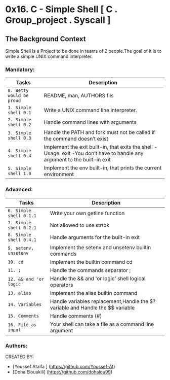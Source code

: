 # 0x16. C - Simple Shell [ C . Group_project . Syscall ]

## The Background Context
Simple Shell is a  Project to be done in teams of 2 people.The goal of it is to write a simple UNIX command interpreter. 

### Mandatory:


| Tasks | Description |
| -------- | ----------- |
| `0. Betty would be proud` | README, man, AUTHORS fils |
| `1. Simple shell 0.1` | Write a UNIX command line interpreter. |
| `2. Simple shell 0.2` | Handle command lines with arguments |
| `3. Simple shell 0.3` | Handle the PATH and fork must not be called if the command doesn’t exist |
| `4. Simple shell 0.4` | Implement the exit built-in, that exits the shell -Usage: exit -You don’t have to handle any argument to the built-in exit |
| `5. Simple shell 1.0` | Implement the env built-in, that prints the current environment |


### Advanced:


| Tasks | Description |
| -------- | ----------- |
| `6. Simple shell 0.1.1` | Write your own getline function |
| `7. Simple shell 0.2.1` | Not allowed to use strtok |
| `8. Simple shell 0.4.1` | Handle arguments for the built-in exit |
| `9. setenv, unsetenv` | Implement the setenv and unsetenv builtin commands |
| `10. cd` | Implement the builtin command cd |
| `11. ;` | Handle the commands separator ; |
| `12. && and 'or logic'` | Handle the && and 'or logic' shell logical operators |
| `13. alias` | Implement the alias builtin command |
| `14. Variables` | Handle variables replacement,Handle the $? variable and Handle the $$ variable |
| `15. Comments` | Handle comments (#) |
| `16. File as input` | Your shell can take a file as a command line argument |

### Authors:

CREATED BY:

* [Youssef Ataifa ] (https://github.com/Youssef-At)
* [Doha Elouakili] (https://github.com/dohalou99)
